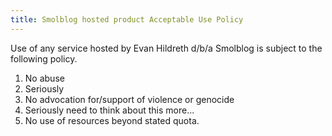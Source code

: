 ```yaml
---
title: Smolblog hosted product Acceptable Use Policy
---
```


Use of any service hosted by Evan Hildreth d/b/a Smolblog is subject to the following policy.

1. No abuse
2. Seriously
3. No advocation for/support of violence or genocide
4. Seriously need to think about this more...
5. No use of resources beyond stated quota.